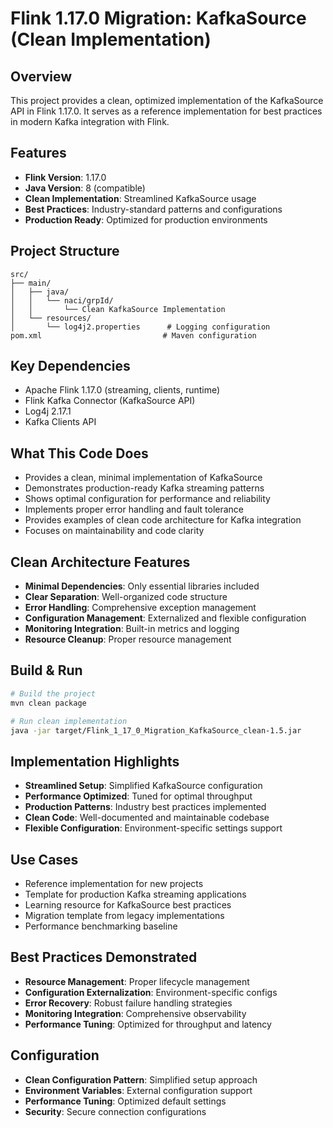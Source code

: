 # Flink 1.17.0 Migration: KafkaSource (Clean Implementation)

## Overview
This project provides a clean, optimized implementation of the KafkaSource API in Flink 1.17.0. It serves as a reference implementation for best practices in modern Kafka integration with Flink.

## Features
- **Flink Version**: 1.17.0
- **Java Version**: 8 (compatible)
- **Clean Implementation**: Streamlined KafkaSource usage
- **Best Practices**: Industry-standard patterns and configurations
- **Production Ready**: Optimized for production environments

## Project Structure
```
src/
├── main/
│   ├── java/
│   │   └── naci/grpId/
│   │       └── Clean KafkaSource Implementation
│   └── resources/
│       └── log4j2.properties      # Logging configuration
pom.xml                           # Maven configuration
```

## Key Dependencies
- Apache Flink 1.17.0 (streaming, clients, runtime)
- Flink Kafka Connector (KafkaSource API)
- Log4j 2.17.1
- Kafka Clients API

## What This Code Does
- Provides a clean, minimal implementation of KafkaSource
- Demonstrates production-ready Kafka streaming patterns
- Shows optimal configuration for performance and reliability
- Implements proper error handling and fault tolerance
- Provides examples of clean code architecture for Kafka integration
- Focuses on maintainability and code clarity

## Clean Architecture Features
- **Minimal Dependencies**: Only essential libraries included
- **Clear Separation**: Well-organized code structure
- **Error Handling**: Comprehensive exception management
- **Configuration Management**: Externalized and flexible configuration
- **Monitoring Integration**: Built-in metrics and logging
- **Resource Cleanup**: Proper resource management

## Build & Run
```bash
# Build the project
mvn clean package

# Run clean implementation
java -jar target/Flink_1_17_0_Migration_KafkaSource_clean-1.5.jar
```

## Implementation Highlights
- **Streamlined Setup**: Simplified KafkaSource configuration
- **Performance Optimized**: Tuned for optimal throughput
- **Production Patterns**: Industry best practices implemented
- **Clean Code**: Well-documented and maintainable codebase
- **Flexible Configuration**: Environment-specific settings support

## Use Cases
- Reference implementation for new projects
- Template for production Kafka streaming applications
- Learning resource for KafkaSource best practices
- Migration template from legacy implementations
- Performance benchmarking baseline

## Best Practices Demonstrated
- **Resource Management**: Proper lifecycle management
- **Configuration Externalization**: Environment-specific configs
- **Error Recovery**: Robust failure handling strategies
- **Monitoring Integration**: Comprehensive observability
- **Performance Tuning**: Optimized for throughput and latency

## Configuration
- **Clean Configuration Pattern**: Simplified setup approach
- **Environment Variables**: External configuration support
- **Performance Tuning**: Optimized default settings
- **Security**: Secure connection configurations